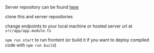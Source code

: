 Server repository can be found [here](https://github.com/rdarius/kawaii-jumper-server)


clone this and server repositories

change endpoints to your local machine or hosted server url at `src/app/app.module.ts`

`npm run start` to run frontent (or build it if you want to deploy compiled code with `npm run build`)
